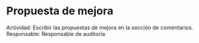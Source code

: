 # Propuesta de mejora

Actividad: Escribir las propuestas de mejora en la sección de comentarios.
Responsable: Responsable de auditoría